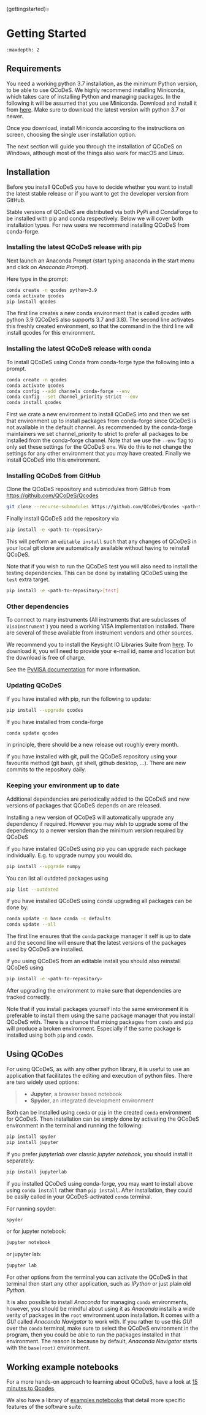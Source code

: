 (gettingstarted)=

# Getting Started

```{toctree}
:maxdepth: 2
```

## Requirements

You need a working python 3.7 installation, as the minimum Python version, to be able to
use QCoDeS. We highly recommend installing Miniconda, which takes care of installing Python
and managing packages. In the following it will be assumed that you use Miniconda.
Download and install it from [here](https://docs.conda.io/en/latest/miniconda.html). Make
sure to download the latest version with python 3.7 or newer.

Once you download, install Miniconda according to the instructions on screen,
choosing the single user installation option.

The next section will guide you through the installation of QCoDeS
on Windows, although most of the things also work for macOS and Linux.

## Installation

Before you install QCoDeS you have to decide whether you want to install the
latest stable release or if you want to get the developer version from GitHub.

Stable versions of QCoDeS are distributed via both PyPi and CondaForge to be installed
with pip and conda respectively. Below we will cover both installation types.
For new users we recommend installing QCoDeS from conda-forge.

### Installing the latest QCoDeS release with pip

Next launch an Anaconda Prompt (start typing anaconda in the start menu and
click on *Anaconda Prompt*).

Here type in the prompt:

```bash
conda create -n qcodes python=3.9
conda activate qcodes
pip install qcodes
```

The first line creates a new conda environment that is called *qcodes*
with python 3.9 (QCoDeS also supports 3.7 and 3.8). The second line activates
this freshly created environment, so that the command in the third line will
install qcodes for this environment.

### Installing the latest QCoDeS release with conda

To install QCoDeS using Conda from conda-forge type the following into a prompt.

```bash
conda create -n qcodes
conda activate qcodes
conda config --add channels conda-forge --env
conda config --set channel_priority strict --env
conda install qcodes
```

First we crate a new environment to install QCoDeS into and then we set that
environment up to install packages from conda-forge since QCoDeS is not available in the
default channel. As recommended by the conda-forge maintainers we set channel_priority to strict
to prefer all packages to be installed from the conda-forge channel.
Note that we use the `--env` flag to only set these settings for the QCoDeS env. We
do this to not change the settings for any other environment that you may have created.
Finally we install QCoDeS into this environment.

### Installing QCoDeS from GitHub

Clone the QCoDeS repository and submodules from GitHub from <https://github.com/QCoDeS/Qcodes>

```bash
git clone --recurse-submodules https://github.com/QCoDeS/Qcodes <path-to-repository>
```

Finally install QCoDeS add the repository via

```bash
pip install -e <path-to-repository>
```

This will perform an `editable install` such that any changes of QCoDeS in your
local git clone are automatically available without having to reinstall QCoDeS.

Note that if you wish to run the QCoDeS test you will also need to install the testing
dependencies. This can be done by installing QCoDeS using the `test` extra target.

```bash
pip install -e <path-to-repository>[test]
```

### Other dependencies

To connect to many instruments (All instruments that are subclasses of
`VisaInstrument` ) you need a working VISA implementation installed. There
are several of these available from instrument vendors and other sources.

We recommend you to install the Keysight IO Libraries Suite from [here](https://www.keysight.com/find/iosuite). To download it, you will need to
provide your e-mail id, name and location but the download is free of charge.

See the [PyVISA documentation](https://pyvisa.readthedocs.io/en/latest/advanced/backends.html) for more information.

### Updating QCoDeS

If you have installed with pip, run the following to update:

```bash
pip install --upgrade qcodes
```

If you have installed from conda-forge

```bash
conda update qcodes
```

in principle, there should be a new release out roughly every month.

If you have installed with git, pull the QCoDeS repository using your
favourite method (git bash, git shell, github desktop, ...). There are
new commits to the repository daily.

### Keeping your environment up to date

Additional dependencies are periodically added to the QCoDeS and
new versions of packages that QCoDeS depends on are released.

Installing a new version of QCoDeS will automatically upgrade any dependency if required.
However you may wish to upgrade some of the dependency to a newer version than the minimum
version required by QCoDeS

If you have installed QCoDeS using pip you can upgrade each package individually.
E.g. to upgrade numpy you would do.

```bash
pip install --upgrade numpy
```

You can list all outdated packages using

```bash
pip list --outdated
```

If you have installed QCoDeS using conda upgrading all packages can be done by:

```bash
conda update -n base conda -c defaults
conda update --all
```

The first line ensures that the `conda` package manager it self is
up to date and the second line will ensure that the latest versions of the
packages used by QCoDeS are installed.

If you using QCoDeS from an editable install you should also reinstall QCoDeS using

```bash
pip install -e <path-to-repository>
```

After upgrading the environment to make sure that dependencies are tracked correctly.

Note that if you install packages yourself into the same
environment it is preferable to install them using the same package manager that
you install QCoDeS with. There is a chance that
mixing packages from `conda` and `pip` will produce a broken environment.
Especially if the same package is installed using both `pip` and `conda`.

## Using QCoDes

For using QCoDeS, as with any other python library, it is useful to use an
application that facilitates the editing and execution of python files. There
are two widely  used options:

> - **Jupyter**, a browser based notebook
> - **Spyder**, an integrated development environment

Both can be installed using `conda` or `pip` in the created `conda` environment
for QCoDeS. Then installation can be simply done by activating the QCoDeS environment
in the terminal and running the following:

```bash
pip install spyder
pip install jupyter
```

If you prefer *jupyterlab* over classic *jupyter notebook*, you should install it
separately:

```bash
pip install jupyterlab
```

If you installed QCoDeS using conda-forge, you may want to install above using
`conda install` rather than `pip install`. After installation, they could be easily
called in your QCoDeS-activated `conda` terminal.

For running spyder:

```bash
spyder
```

or for jupyter notebook:

```bash
jupyter notebook
```

or jupyter lab:

```bash
jupyter lab
```

For other options from the terminal you can activate the QCoDeS in that terminal
then start any other application, such as *IPython* or
just plain old *Python*.

It is also possible to install *Anaconda* for managing `conda` environments, however,
you should be mindful about using it as *Anaconda* installs a wide verity of packages in
the `root` environment upon installation. It comes with a *GUI* called *Anaconda Navigator*
to work with. If you rather to use this *GUI* over the `conda` terminal, make sure to select
the QCoDeS environment in the program, then you could be able to run the packages installed
in that environment. The reason is because by default, *Anaconda Navigator* starts with the
`base(root)` environment.

## Working example notebooks

For a more hands-on approach to learning about QCoDeS, have a look at [15 minutes to Qcodes](../examples/15_minutes_to_QCoDeS.ipynb).

We also have a library of [examples notebooks](../examples/index.rst) that detail more specific features of the software suite.
